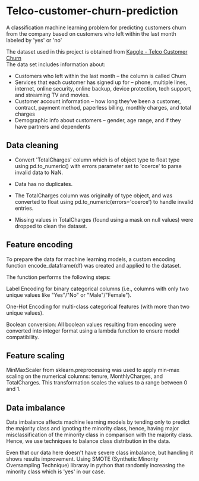 # Telco-customer-churn-prediction
A classification machine learning problem for predicting customers churn from the company based on customers who left within the last month labeled by 'yes' or 'no'

The dataset used in this project is obtained from [Kaggle - Telco Customer Churn](https://www.kaggle.com/blastchar/telco-customer-churn)\
The data set includes information about:
- Customers who left within the last month – the column is called Churn
- Services that each customer has signed up for – phone, multiple lines, internet, online security, online backup, device protection, tech support, and streaming TV and movies.
- Customer account information – how long they’ve been a customer, contract, payment method, paperless billing, monthly charges, and total charges
- Demographic info about customers – gender, age range, and if they have partners and dependents

## Data cleaning
* Convert 'TotalCharges' column which is of object type to float type using pd.to_numeric() with errors parameter set to 'coerce' to parse invalid data to NaN.
* Data has no duplicates.
  
* The TotalCharges column was originally of type object, and was converted to float using pd.to_numeric(errors='coerce') to handle invalid entries.

* Missing values in TotalCharges (found using a mask on null values) were dropped to clean the dataset.

## Feature encoding 

To prepare the data for machine learning models, a custom encoding function encode_dataframe(df) was created and applied to the dataset.

The function performs the following steps:

Label Encoding for binary categorical columns (i.e., columns with only two unique values like "Yes"/"No" or "Male"/"Female").

One-Hot Encoding for multi-class categorical features (with more than two unique values).

Boolean conversion: All boolean values resulting from encoding were converted into integer format using a lambda function to ensure model compatibility.


## Feature scaling

MinMaxScaler from sklearn.preprocessing was used to apply min-max scaling on the numerical columns: tenure, MonthlyCharges, and TotalCharges.
This transformation scales the values to a range between 0 and 1.

## Data imbalance
Data imbalance affects machine learning models by tending only to predict the majority class and ignoting the minority class, hence, having major misclassification of the minority class in comparison with the majority class. Hence, we use techniques to balance class distribution in the data.

Even that our data here doesn't have severe class imbalance, but handling it shows results improvement.
Using SMOTE (Synthetic Minority Oversampling Technique) libraray in python that randomly increasing the minority class which is 'yes' in our case.

